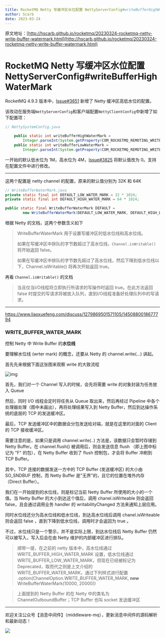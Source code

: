 ```yaml
---
title: RocketMQ Netty 写缓冲区水位配置 NettyServerConfig#writeBufferHighWaterMark
author: Scarb
date: 2023-03-24
---
```


原文地址：[http://hscarb.github.io/rocketmq/20230324-rocketmq-netty-write-buffer-watermark.html](http://hscarb.github.io/rocketmq/20230324-rocketmq-netty-write-buffer-watermark.html)

# RocketMQ Netty 写缓冲区水位配置 NettyServerConfig#writeBufferHighWaterMark

RocketMQ 4.9.3 版本中，[Issue#3651](https://github.com/apache/rocketmq/issues/3651) 新增了 Netty 缓冲区高低水位的配置。

该改动在服务端`NettyServerConfig`和客户端配置`NettyClientConfig`中新增了如下配置项：

```java
// NettySystemConfig.java

    public static int writeBufferHighWaterMark =
        Integer.parseInt(System.getProperty(COM_ROCKETMQ_REMOTING_WRITE_BUFFER_HIGH_WATER_MARK_VALUE, "4194304"));//4M
    public static int writeBufferLowWaterMark =
        Integer.parseInt(System.getProperty(COM_ROCKETMQ_REMOTING_WRITE_BUFFER_LOW_WATER_MARK, "1048576")); //1MB
```

一开始的默认低水位为 1M，高水位为 4M，[Issue#3825](https://github.com/apache/rocketmq/issues/3825) 将默认值改为 0。支持在配置文件中进行修改。

---

这两个配置是 netty channel 的配置，原来的默认值分别为 32K 和 64K

```java
// WriteBufferWaterMark.java
private static final int DEFAULT_LOW_WATER_MARK = 32 * 1024;
private static final int DEFAULT_HIGH_WATER_MARK = 64 * 1024;

public static final WriteBufferWaterMark DEFAULT =
        new WriteBufferWaterMark(DEFAULT_LOW_WATER_MARK, DEFAULT_HIGH_WATER_MARK, false);
```

根据 Netty 的文档，这两个参数含义如下

> WriteBufferWaterMark 用于设置写缓冲区的低水位线和高水位线。 
>
> 如果在写缓冲区中排队的字节数超过了高水位线，`Channel.isWritable()` 将开始返回 false。 
>
> 如果在写缓冲区中排队的字节数先超过了高水位线，然后下降到低水位线以下，Channel.isWritable() 将再次开始返回 true。

再看 `Channel.isWritable()` 的文档

> 当且仅当I/O线程将立即执行所请求的写操作时返回 true。在此方法返回 false 时提交的写请求将被放入队列，直到I/O线程准备好处理队列中的写请求。

---

https://www.liaoxuefeng.com/discuss/1279869501571105/1450880018677794

### WRITE_BUFFER_WATER_MARK

控制 Netty 中 Write Buffer 的**水位线**

要理解水位线 (wrter mark) 的概念，还要从 Netty 的 channel.write(...) 讲起。

首先先来根据下面这张图来观察 write 的大致流程

![img](./20230324-rocketmq-netty-write-buffer-watermark.assets/ef1794f3e1664eb4852ea16b27823a34.png)

首先，我们对一个 Channel 写入的时候，会先将需要 write 的对象封装为任务放入 Queue

然后，同时 I/O 线程会定时将任务从 Queue 取出来，然后再经过 Pipeline 中各个处理器处理（图中未画出），再将处理结果写入到 Netty Buffer，然后到达操作系统的底层的 TCP 的发送缓冲区。

最后，TCP 发送缓冲区中的数据会分包发送给对端，就是在这里的对面的 Client 的 TCP 接收缓冲区。

需要注意的是，如果只是调用 channel.write(..) 方法是，该数据只会暂时存储到 Netty Buffer。在 channel.flush() 被调用后，则会发送信息 flush （即上图中标记为 "F" 的包），在 Netty Buffer 收到了 flush 控制包，才会将 Buffer 冲刷到 TCP Buffer。

其中，TCP 连接的数据发送一方中的 TCP Buffer (发送缓冲区) 的大小由 SO_SNDBUF 控制，而 Netty Buffer 是"无界"的，且它的位置在堆外内存（Direct Buffer）。

我们在一开始提到的水位线，则是标记当前 Netty Buffer 所使用的大小的一个值。当 Netty Buffer 的大小到达这个值后，调用 chanel.isWriteable 则会返回 false，且会通过调用业务 handler 的 writabilityChanged 方法来通知上层应用。

同时水位线还分为高水位线和低水位线，到达高水位线后调用 chanel.isWriteable 则会返回 false ，直到下降到低水位线，调用时才会返回为 true 。

不过，水位线只是一个警示，并不是实际上限，到达水位线后 Netty Buffer 仍然可以被写入，写入后会在由 Netty 维护的内部缓冲区进行排队。

> 顺带一提，在之前的 netty 版本中，高水位线通过 WRITE_BUFFER_HIGH_WATER_MARK 设置，低水位线通过 WRITE_BUFFER_LOW_WATER_MARK，但现在已经被标记为 Deprecated，取而代之则是上文介绍的 WRITE_BUFFER_WATER_MARK，通过下列样式进行配置 .option(ChannelOption.WRITE_BUFFER_WATER_MARK, **new** WriteBufferWaterMark(10000, 20000))

> 上面提到的 Netty Buffer 的在 Netty 中的类名为 ChannelOutboundBuffer；TCP Buffer 也叫 socket 发送缓冲区

---

欢迎关注公众号【消息中间件】（middleware-mq），更新消息中间件的源码解析和最新动态！

![](https://scarb-images.oss-cn-hangzhou.aliyuncs.com/img/202205170102971.jpg)

